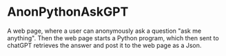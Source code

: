 # AnonPythonAskGPT
A web page, where a user can anonymously ask a question "ask me anything". Then the web page  starts a Python program, which then  sent to chatGPT retrieves the answer and post it to the web page as a Json.
